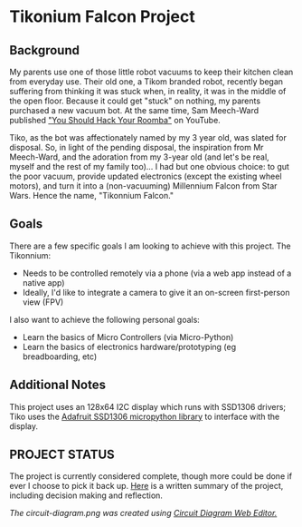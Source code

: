 # Tikonium Falcon Project

## Background

My parents use one of those little robot vacuums to keep their kitchen clean from everyday use. Their old one, a Tikom branded robot, recently began suffering from thinking it was stuck when, in reality, it was in the middle of the open floor. Because it could get "stuck" on nothing, my parents purchased a new vacuum bot. At the same time, Sam Meech-Ward published ["You Should Hack Your Roomba"](https://youtu.be/mTpkV7xZln0) on YouTube.

Tiko, as the bot was affectionately named by my 3 year old, was slated for disposal. So, in light of the pending disposal, the inspiration from Mr Meech-Ward, and the adoration from my 3-year old (and let's be real, myself and the rest of my family too)... I had but one obvious choice: to gut the poor vacuum, provide updated electronics (except the existing wheel motors), and turn it into a (non-vacuuming) Millennium Falcon from Star Wars. Hence the name, "Tikonnium Falcon."

## Goals

There are a few specific goals I am looking to achieve with this project. The Tikonnium:

- Needs to be controlled remotely via a phone (via a web app instead of a native app)
- Ideally, I'd like to integrate a camera to give it an on-screen first-person view (FPV)

I also want to achieve the following personal goals:

- Learn the basics of Micro Controllers (via Micro-Python)
- Learn the basics of electronics hardware/prototyping (eg breadboarding, etc)

## Additional Notes

This project uses an 128x64 I2C display which runs with SSD1306 drivers; Tiko uses the [Adafruit SSD1306 micropython library](https://github.com/adafruit/micropython-adafruit-ssd1306/tree/master) to interface with the display.

## PROJECT STATUS

The project is currently considered complete, though more could be done if ever I choose to pick it back up.
[Here](https://github.com/RealAsira/Tikonnium-Falcon/wiki/Tikonnium-Project-Chronicle) is a written summary of the project, including decision making and reflection.

*The circuit-diagram.png was created using [Circuit Diagram Web Editor.](https://circuit-diagram.org/)*
